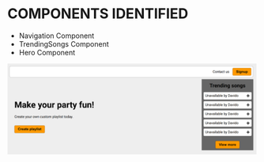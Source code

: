 # COMPONENTS IDENTIFIED
- Navigation Component
- TrendingSongs Component
- Hero Component

![party](./src/images/party.png)